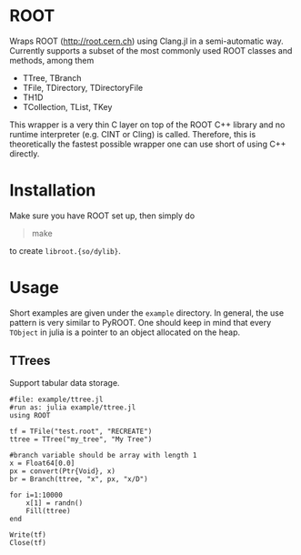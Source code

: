 # ROOT

Wraps ROOT (http://root.cern.ch) using Clang.jl in a semi-automatic way. Currently supports a subset of the most commonly used ROOT classes and methods, among them

* TTree, TBranch
* TFile, TDirectory, TDirectoryFile
* TH1D
* TCollection, TList, TKey

This wrapper is a very thin C layer on top of the ROOT C++ library and no runtime interpreter (e.g. CINT or Cling) is called. Therefore, this is theoretically the fastest possible wrapper one can use short of using C++ directly.

# Installation

Make sure you have ROOT set up, then simply do

> make

to create `libroot.{so/dylib}`.

# Usage

Short examples are given under the `example` directory. In general, the use pattern is very similar to PyROOT. One should keep in mind that every `TObject` in julia is a pointer to an object allocated on the heap.

## TTrees
Support tabular data storage.
~~~
#file: example/ttree.jl
#run as: julia example/ttree.jl
using ROOT

tf = TFile("test.root", "RECREATE")
ttree = TTree("my_tree", "My Tree")

#branch variable should be array with length 1
x = Float64[0.0]
px = convert(Ptr{Void}, x)
br = Branch(ttree, "x", px, "x/D")

for i=1:10000
    x[1] = randn()
    Fill(ttree)
end

Write(tf)
Close(tf)
~~~
